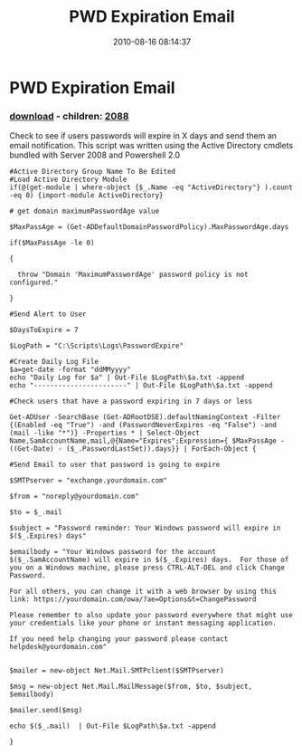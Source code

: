 ﻿---
pid:            2070
poster:         St3v3o
title:          PWD Expiration Email
date:           2010-08-16 08:14:37
format:         posh
parent:         0
parent:         0
children:       2088
---

# PWD Expiration Email

### [download](2070.ps1) - children: [2088](2088.md)

Check to see if users passwords will expire in X days and send them an email notification.  This script was written using the Active Directory cmdlets bundled with Server 2008 and Powershell 2.0

```posh
#Active Directory Group Name To Be Edited
#Load Active Directory Module
if(@(get-module | where-object {$_.Name -eq "ActiveDirectory"} ).count -eq 0) {import-module ActiveDirectory}

# get domain maximumPasswordAge value

$MaxPassAge = (Get-ADDefaultDomainPasswordPolicy).MaxPasswordAge.days

if($MaxPassAge -le 0)

{ 

  throw "Domain 'MaximumPasswordAge' password policy is not configured."

} 

#Send Alert to User

$DaysToExpire = 7

$LogPath = "C:\Scripts\Logs\PasswordExpire"

#Create Daily Log File
$a=get-date -format "ddMMyyyy"
echo "Daily Log for $a" | Out-File $LogPath\$a.txt -append
echo "-----------------------" | Out-File $LogPath\$a.txt -append

#Check users that have a password expiring in 7 days or less

Get-ADUser -SearchBase (Get-ADRootDSE).defaultNamingContext -Filter {(Enabled -eq "True") -and (PasswordNeverExpires -eq "False") -and (mail -like "*")} -Properties * | Select-Object Name,SamAccountName,mail,@{Name="Expires";Expression={ $MaxPassAge - ((Get-Date) - ($_.PasswordLastSet)).days}} | ForEach-Object {

#Send Email to user that password is going to expire

$SMTPserver = "exchange.yourdomain.com"

$from = "noreply@yourdomain.com"

$to = $_.mail

$subject = "Password reminder: Your Windows password will expire in $($_.Expires) days"

$emailbody = "Your Windows password for the account $($_.SamAccountName) will expire in $($_.Expires) days.  For those of you on a Windows machine, please press CTRL-ALT-DEL and click Change Password.  

For all others, you can change it with a web browser by using this link: https://yourdomain.com/owa/?ae=Options&t=ChangePassword

Please remember to also update your password everywhere that might use your credentials like your phone or instant messaging application. 

If you need help changing your password please contact helpdesk@yourdomain.com"


$mailer = new-object Net.Mail.SMTPclient($SMTPserver)

$msg = new-object Net.Mail.MailMessage($from, $to, $subject, $emailbody)

$mailer.send($msg) 

echo $($_.mail)  | Out-File $LogPath\$a.txt -append

}
```
